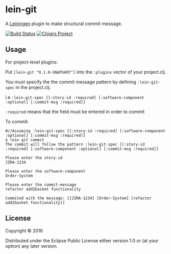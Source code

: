 # lein-git

A [Leiningen](https://github.com/technomancy/leiningen) plugin to make structural commit message.

[![Build Status](https://travis-ci.org/minhtuannguyen/lein-git.svg?branch=master)](https://travis-ci.org/minhtuannguyen/lein-git)
[![Clojars Project](https://img.shields.io/clojars/v/lein-git.svg)](https://clojars.org/lein-git)

## Usage
For project-level plugins:

Put `[lein-git "0.1.0-SNAPSHOT"]` into the `:plugins` vector of your project.clj.

You must specify the the commit message pattern by defining `:lein-git-spec` in the project.clj.
 
i.e `:lein-git-spec [[:story-id :required] [:software-component :optional] [:commit-msg :required]]`

`:required` means that the field must be entered in order to commit

To commit:

    #//Assuming :lein-git-spec [[:story-id :required] [:software-component :optional] [:commit-msg :required]]
    $ lein git commit
    The commit will follow the pattern :lein-git-spec [[:story-id :required] [:software-component :optional] [:commit-msg :required]]
    
    Please enter the story-id
    JIRA-1234
    
    Please enter the software-component
    Order-System
    
    Please enter the commit-message
    refactor add2basket functionality
    
    Commited with the message: [[JIRA-1234] [Order-System] [refactor add2basket functionality]]
    

## License

Copyright © 2016 

Distributed under the Eclipse Public License either version 1.0 or (at
your option) any later version.
